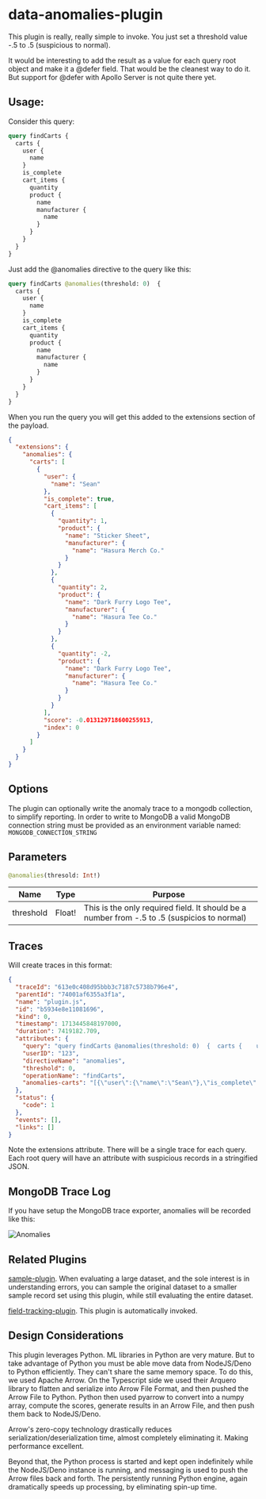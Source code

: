 # data-anomalies-plugin

This plugin is really, really simple to invoke. You just set a threshold value -.5 to .5 (suspicious to normal).

It would be interesting to add the result as a value for each query root object and make it a @defer field.
That would be the cleanest way to do it. But support for @defer with Apollo Server is not quite there
yet.

## Usage:

Consider this query:

```graphql
query findCarts {
  carts {
    user {
      name
    }
    is_complete
    cart_items {
      quantity
      product {
        name
        manufacturer {
          name
        }
      }
    }
  }
}
```

Just add the @anomalies directive to the query like this:

```graphql
query findCarts @anomalies(threshold: 0)  {
  carts {
    user {
      name
    }
    is_complete
    cart_items {
      quantity
      product {
        name
        manufacturer {
          name
        }
      }
    }
  }
}
```

When you run the query you will get this added to the extensions section of the payload.

```json
{
  "extensions": {
    "anomalies": {
      "carts": [
        {
          "user": {
            "name": "Sean"
          },
          "is_complete": true,
          "cart_items": [
            {
              "quantity": 1,
              "product": {
                "name": "Sticker Sheet",
                "manufacturer": {
                  "name": "Hasura Merch Co."
                }
              }
            },
            {
              "quantity": 2,
              "product": {
                "name": "Dark Furry Logo Tee",
                "manufacturer": {
                  "name": "Hasura Tee Co."
                }
              }
            },
            {
              "quantity": -2,
              "product": {
                "name": "Dark Furry Logo Tee",
                "manufacturer": {
                  "name": "Hasura Tee Co."
                }
              }
            }
          ],
          "score": -0.013129718600255913,
          "index": 0
        }
      ]
    }
  }
}
```

## Options

The plugin can optionally write the anomaly trace
to a mongodb collection, to simplify reporting. In order to write to MongoDB a valid
MongoDB connection string must be provided as an environment variable named: `MONGODB_CONNECTION_STRING`

## Parameters

```graphql
@anomalies(thresold: Int!)
```

| Name      | Type   | Purpose                                                                                     |
|-----------|--------|---------------------------------------------------------------------------------------------|
| threshold | Float! | This is the only required field. It should be a number from -.5 to .5 (suspicios to normal) |

## Traces

Will create traces in this format:

```json
{
  "traceId": "613e0c408d95bbb3c7187c5738b796e4",
  "parentId": "74001af6355a3f1a",
  "name": "plugin.js",
  "id": "b5934e8e11081696",
  "kind": 0,
  "timestamp": 1713445848197000,
  "duration": 7419182.709,
  "attributes": {
    "query": "query findCarts @anomalies(threshold: 0)  {  carts {    user {      name    }    is_complete    cart_items {      quantity      product {        name        manufacturer {          name        }      }    }  }} ",
    "userID": "123",
    "directiveName": "anomalies",
    "threshold": 0,
    "operationName": "findCarts",
    "anomalies-carts": "[{\"user\":{\"name\":\"Sean\"},\"is_complete\":true,\"cart_items\":[{\"quantity\":1,\"product\":{\"name\":\"Sticker Sheet\",\"manufacturer\":{\"name\":\"Hasura Merch Co.\"}}},{\"quantity\":2,\"product\":{\"name\":\"Dark Furry Logo Tee\",\"manufacturer\":{\"name\":\"Hasura Tee Co.\"}}},{\"quantity\":-2,\"product\":{\"name\":\"Dark Furry Logo Tee\",\"manufacturer\":{\"name\":\"Hasura Tee Co.\"}}}],\"score\":-0.013129718600255913,\"index\":0}]"
  },
  "status": {
    "code": 1
  },
  "events": [],
  "links": []
}

```

Note the extensions attribute. There will be a single trace for each query. Each root query will have an attribute with
suspicious records in a stringified JSON.

## MongoDB Trace Log

If you have setup the MongoDB trace exporter, anomalies will be recorded like this:

![Anomalies](../../../docs/images/anomalies.png)

## Related Plugins

[sample-plugin](../sample-plugin/README.md). When evaluating a large dataset, and the sole interest is in understanding
errors, you can sample the
original dataset to a smaller sample record set using this plugin, while still evaluating the entire dataset.

[field-tracking-plugin](../field-tracking-plugin/README.md). This plugin is automatically invoked.

## Design Considerations

This plugin leverages Python. ML libraries in Python are very mature. But to take advantage of Python you must be able
move
data from NodeJS/Deno to Python efficiently. They can't share the same memory space. To do this, we used Apache Arrow.
On the Typescript side we used their Arquero library to flatten and serialize into Arrow File Format, and then pushed
the Arrow File to Python. Python then used pyarrow to convert into a numpy array, compute the scores,
generate results in an Arrow File, and then push them back to NodeJS/Deno.

Arrow's zero-copy technology drastically reduces serialization/deserialization time, almost completely eliminating it.
Making performance excellent.

Beyond that, the Python process is started and kept open indefinitely while the NodeJS/Deno instance is running, and
messaging is used to push the Arrow files back and forth. The persistently running Python engine, again dramatically
speeds up processing, by eliminating spin-up time.
